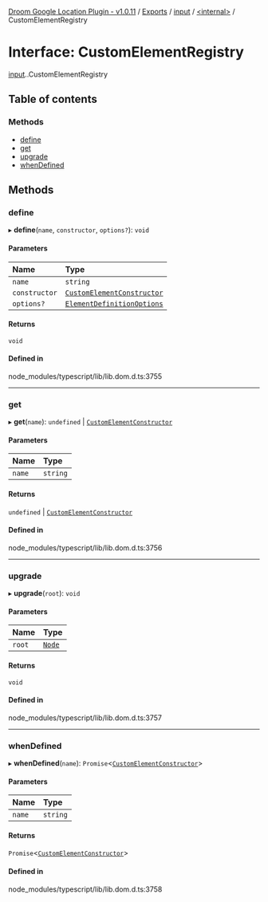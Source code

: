 [Droom Google Location Plugin - v1.0.11](../README.md) / [Exports](../modules.md) / [input](../modules/input.md) / [<internal\>](../modules/input._internal_.md) / CustomElementRegistry

# Interface: CustomElementRegistry

[input](../modules/input.md).[<internal>](../modules/input._internal_.md).CustomElementRegistry

## Table of contents

### Methods

- [define](input._internal_.CustomElementRegistry.md#define)
- [get](input._internal_.CustomElementRegistry.md#get)
- [upgrade](input._internal_.CustomElementRegistry.md#upgrade)
- [whenDefined](input._internal_.CustomElementRegistry.md#whendefined)

## Methods

### define

▸ **define**(`name`, `constructor`, `options?`): `void`

#### Parameters

| Name | Type |
| :------ | :------ |
| `name` | `string` |
| `constructor` | [`CustomElementConstructor`](input._internal_.CustomElementConstructor.md) |
| `options?` | [`ElementDefinitionOptions`](input._internal_.ElementDefinitionOptions.md) |

#### Returns

`void`

#### Defined in

node_modules/typescript/lib/lib.dom.d.ts:3755

___

### get

▸ **get**(`name`): `undefined` \| [`CustomElementConstructor`](input._internal_.CustomElementConstructor.md)

#### Parameters

| Name | Type |
| :------ | :------ |
| `name` | `string` |

#### Returns

`undefined` \| [`CustomElementConstructor`](input._internal_.CustomElementConstructor.md)

#### Defined in

node_modules/typescript/lib/lib.dom.d.ts:3756

___

### upgrade

▸ **upgrade**(`root`): `void`

#### Parameters

| Name | Type |
| :------ | :------ |
| `root` | [`Node`](../modules/input._internal_.md#node) |

#### Returns

`void`

#### Defined in

node_modules/typescript/lib/lib.dom.d.ts:3757

___

### whenDefined

▸ **whenDefined**(`name`): `Promise`<[`CustomElementConstructor`](input._internal_.CustomElementConstructor.md)\>

#### Parameters

| Name | Type |
| :------ | :------ |
| `name` | `string` |

#### Returns

`Promise`<[`CustomElementConstructor`](input._internal_.CustomElementConstructor.md)\>

#### Defined in

node_modules/typescript/lib/lib.dom.d.ts:3758

